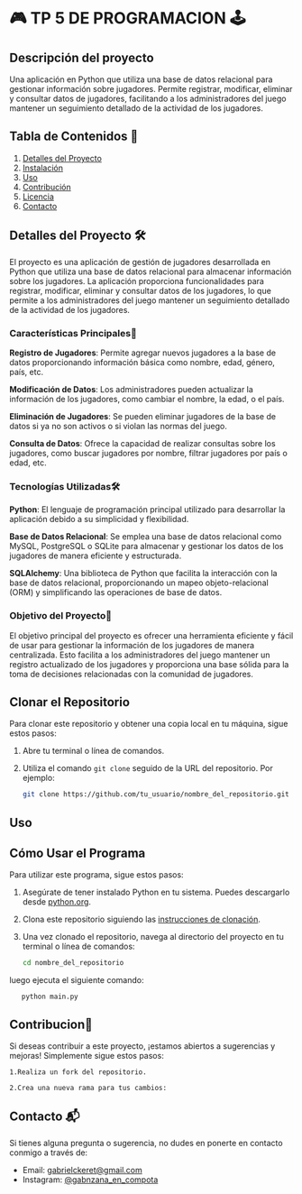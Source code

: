 #  🎮 TP 5 DE PROGRAMACION 🕹️

## Descripción del proyecto

Una aplicación en Python que utiliza una base de datos relacional para gestionar información sobre jugadores. Permite registrar, modificar, eliminar y consultar datos de jugadores, facilitando a los administradores del juego mantener un seguimiento detallado de la actividad de los jugadores.

## Tabla de Contenidos  📝

1. [Detalles del Proyecto](#detalles-del-proyecto)
2. [Instalación](#instalación)
3. [Uso](#uso)
4. [Contribución](#contribución)
5. [Licencia](#licencia)
6. [Contacto](#contacto)

## Detalles del Proyecto  🛠️

El proyecto es una aplicación de gestión de jugadores desarrollada en Python que utiliza una base de datos relacional para almacenar información sobre los jugadores. La aplicación proporciona funcionalidades para registrar, modificar, eliminar y consultar datos de los jugadores, lo que permite a los administradores del juego mantener un seguimiento detallado de la actividad de los jugadores.

### Características Principales📝

**Registro de Jugadores**: Permite agregar nuevos jugadores a la base de datos proporcionando información básica como nombre, edad, género, país, etc.

**Modificación de Datos**: Los administradores pueden actualizar la información de los jugadores, como cambiar el nombre, la edad, o el país.

**Eliminación de Jugadores**: Se pueden eliminar jugadores de la base de datos si ya no son activos o si violan las normas del juego.

**Consulta de Datos**: Ofrece la capacidad de realizar consultas sobre los jugadores, como buscar jugadores por nombre, filtrar jugadores por país o edad, etc.

### Tecnologías Utilizadas🛠️

**Python**: El lenguaje de programación principal utilizado para desarrollar la aplicación debido a su simplicidad y flexibilidad.

**Base de Datos Relacional**: Se emplea una base de datos relacional como MySQL, PostgreSQL o SQLite para almacenar y gestionar los datos de los jugadores de manera eficiente y estructurada.

**SQLAlchemy**: Una biblioteca de Python que facilita la interacción con la base de datos relacional, proporcionando un mapeo objeto-relacional (ORM) y simplificando las operaciones de base de datos.

### Objetivo del Proyecto🎯

El objetivo principal del proyecto es ofrecer una herramienta eficiente y fácil de usar para gestionar la información de los jugadores de manera centralizada. Esto facilita a los administradores del juego mantener un registro actualizado de los jugadores y proporciona una base sólida para la toma de decisiones relacionadas con la comunidad de jugadores.


## Clonar el Repositorio

Para clonar este repositorio y obtener una copia local en tu máquina, sigue estos pasos:

1. Abre tu terminal o línea de comandos.

2. Utiliza el comando `git clone` seguido de la URL del repositorio. Por ejemplo:

   ```bash
   git clone https://github.com/tu_usuario/nombre_del_repositorio.git


## Uso

## Cómo Usar el Programa

Para utilizar este programa, sigue estos pasos:

1. Asegúrate de tener instalado Python en tu sistema. Puedes descargarlo desde [python.org](https://www.python.org/).

2. Clona este repositorio siguiendo las [instrucciones de clonación](#clonar-el-repositorio).

3. Una vez clonado el repositorio, navega al directorio del proyecto en tu terminal o línea de comandos:

   ```bash
   cd nombre_del_repositorio

luego ejecuta el siguiente comando:

       python main.py
      
## Contribucion🤝 

Si deseas contribuir a este proyecto, ¡estamos abiertos a sugerencias y mejoras! Simplemente sigue estos pasos:

    1.Realiza un fork del repositorio.

    2.Crea una nueva rama para tus cambios:


## Contacto 📬

Si tienes alguna pregunta o sugerencia, no dudes en ponerte en contacto conmigo a través de:

- Email: gabrielckeret@gmail.com
- Instagram: [@gabnzana_en_compota](https://www.instagram.com/gabnzana_en_compota/)

